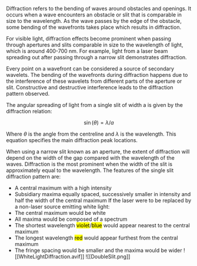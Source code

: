 Diffraction refers to the bending of waves around obstacles and openings. It occurs when a wave encounters an obstacle or slit that is comparable in size to the wavelength. As the wave passes by the edge of the obstacle, some bending of the wavefronts takes place which results in diffraction. 

For visible light, diffraction effects become prominent when passing through apertures and slits comparable in size to the wavelength of light, which is around 400-700 nm. For example, light from a laser beam spreading out after passing through a narrow slit demonstrates diffraction.

Every point on a wavefront can be considered a source of secondary wavelets. The bending of the wavefronts during diffraction happens due to the interference of these wavelets from different parts of the aperture or slit. Constructive and destructive interference leads to the diffraction pattern observed.

The angular spreading of light from a single slit of width a is given by the diffraction relation:

$$\sin(\theta) = \lambda/a$$

Where $\theta$ is the angle from the centreline and $\lambda$ is the wavelength. This equation specifies the main diffraction peak locations.

When using a narrow slit known as an aperture, the extent of diffraction will depend on the width of the gap compared with the wavelength of the waves. Diffraction is the most prominent when the width of the slit is approximately equal to the wavelength. The features of the single slit diffraction pattern are:
- A central maximum with a high intensity
- Subsidiary maxima equally spaced, successively smaller in intensity and half the width of the central maximum
If the laser were to be replaced by a non-laser source emitting white light:
- The central maximum would be white
- All maxima would be composed of a spectrum
- The shortest wavelength <mark class="hltr-purple">violet</mark>/<mark class="hltr-blue">blue</mark> would appear nearest to the central maximum
- The longest wavelength <mark class="hltr-red">red</mark> would appear furthest from the central maximum
- The fringe spacing would be smaller and the maxima would be wider
![[WhiteLightDiffraction.avif]]
![[DoubleSlit.png]]